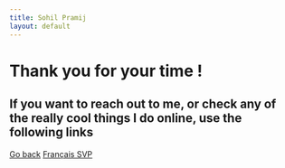 ```yaml
---
title: Sohil Pramij
layout: default
---
```

# Thank you for your time !

## If you want to reach out to me, or check any of the really cool things I do online, use the following links

<div class="sidenav">
    <a href='/'>Go back</a>
    <a href="/contact_fr">Français SVP</a>
</div>


<div id="platforms">
        <a href="mailto:spramij@mun.ca"><i id='test' data-eva-fill="#000000" data-eva="email-outline" data-eva-height="96" data-eva-width="96" data-eva-animation="shake" data-eva-hover="false"></i></a>
        <a href="https://github.com/spramij"><i data-eva-fill="#000000" data-eva="github-outline" data-eva-height="96" data-eva-width="96" data-eva-animation="pulse" data-eva-hover="false"></i></a>
        <a href="https://www.linkedin.com/in/sohil-pramij"><i data-eva-fill="#000000" data-eva="linkedin-outline" data-eva-height="96" data-eva-width="96" data-eva-animation="shake" data-eva-hover="false"></i></a>
</div>

<script>
    eva.replace()
</script>